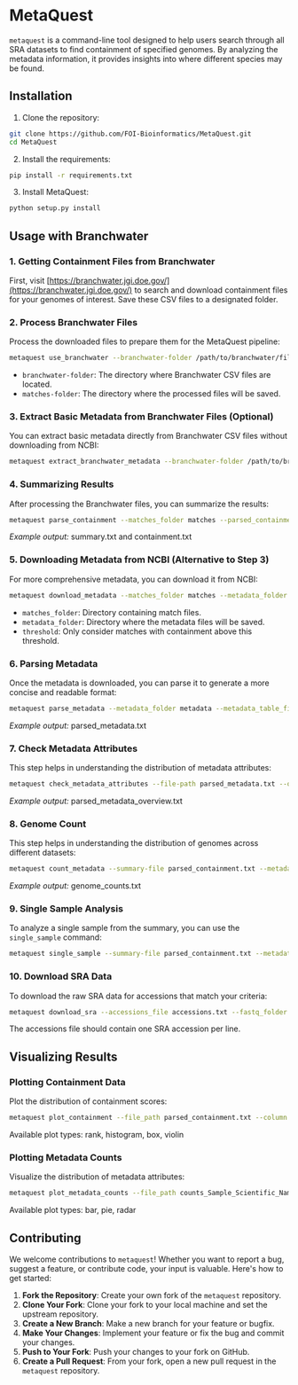 # MetaQuest

`metaquest` is a command-line tool designed to help users search through all SRA datasets to find containment of specified genomes. By analyzing the metadata information, it provides insights into where different species may be found.

## Installation

1. Clone the repository:
```bash
git clone https://github.com/FOI-Bioinformatics/MetaQuest.git
cd MetaQuest
```

2. Install the requirements:
```bash
pip install -r requirements.txt
```

3. Install MetaQuest:
```bash
python setup.py install
```

## Usage with Branchwater

### 1. Getting Containment Files from Branchwater

First, visit [https://branchwater.jgi.doe.gov/](https://branchwater.jgi.doe.gov/) to search and download containment files for your genomes of interest. Save these CSV files to a designated folder.

### 2. Process Branchwater Files

Process the downloaded files to prepare them for the MetaQuest pipeline:

```bash
metaquest use_branchwater --branchwater-folder /path/to/branchwater/files --matches-folder matches
```

* `branchwater-folder`: The directory where Branchwater CSV files are located.
* `matches-folder`: The directory where the processed files will be saved.

### 3. Extract Basic Metadata from Branchwater Files (Optional)

You can extract basic metadata directly from Branchwater CSV files without downloading from NCBI:

```bash
metaquest extract_branchwater_metadata --branchwater-folder /path/to/branchwater/files --metadata-folder metadata
```

### 4. Summarizing Results

After processing the Branchwater files, you can summarize the results:

```bash
metaquest parse_containment --matches_folder matches --parsed_containment_file parsed_containment.txt --summary_containment_file summary_containment.txt --step_size 0.05 --file_format branchwater
```

*Example output:* summary.txt and containment.txt

### 5. Downloading Metadata from NCBI (Alternative to Step 3)

For more comprehensive metadata, you can download it from NCBI:

```bash
metaquest download_metadata --matches_folder matches --metadata_folder metadata --threshold 0.95 --email [EMAIL]
```

* `matches_folder`: Directory containing match files.
* `metadata_folder`: Directory where the metadata files will be saved.
* `threshold`: Only consider matches with containment above this threshold.

### 6. Parsing Metadata

Once the metadata is downloaded, you can parse it to generate a more concise and readable format:

```bash
metaquest parse_metadata --metadata_folder metadata --metadata_table_file parsed_metadata.txt
```

*Example output:* parsed_metadata.txt

### 7. Check Metadata Attributes

This step helps in understanding the distribution of metadata attributes:

```bash
metaquest check_metadata_attributes --file-path parsed_metadata.txt --output-file parsed_metadata_overview.txt
```

*Example output:* parsed_metadata_overview.txt

### 8. Genome Count

This step helps in understanding the distribution of genomes across different datasets:

```bash
metaquest count_metadata --summary-file parsed_containment.txt --metadata-file parsed_metadata.txt --metadata-column Sample_Scientific_Name --threshold 0.95 --output-file genome_counts.txt
```

*Example output:* genome_counts.txt

### 9. Single Sample Analysis

To analyze a single sample from the summary, you can use the `single_sample` command:

```bash
metaquest single_sample --summary-file parsed_containment.txt --metadata-file parsed_metadata.txt --summary-column GCF_000008985.1 --metadata-column Sample_Scientific_Name --threshold 0.95
```

### 10. Download SRA Data

To download the raw SRA data for accessions that match your criteria:

```bash
metaquest download_sra --accessions_file accessions.txt --fastq_folder fastq --num_threads 8 --max_workers 4
```

The accessions file should contain one SRA accession per line.

## Visualizing Results

### Plotting Containment Data

Plot the distribution of containment scores:

```bash
metaquest plot_containment --file_path parsed_containment.txt --column max_containment --plot_type rank --save_format png --threshold 0.05
```

Available plot types: rank, histogram, box, violin

### Plotting Metadata Counts

Visualize the distribution of metadata attributes:

```bash
metaquest plot_metadata_counts --file_path counts_Sample_Scientific_Name.txt --plot_type bar --save_format png
```

Available plot types: bar, pie, radar

## Contributing

We welcome contributions to `metaquest`! Whether you want to report a bug, suggest a feature, or contribute code, your input is valuable. Here's how to get started:

1. **Fork the Repository**: Create your own fork of the `metaquest` repository.
2. **Clone Your Fork**: Clone your fork to your local machine and set the upstream repository.
3. **Create a New Branch**: Make a new branch for your feature or bugfix.
4. **Make Your Changes**: Implement your feature or fix the bug and commit your changes.
5. **Push to Your Fork**: Push your changes to your fork on GitHub.
6. **Create a Pull Request**: From your fork, open a new pull request in the `metaquest` repository.